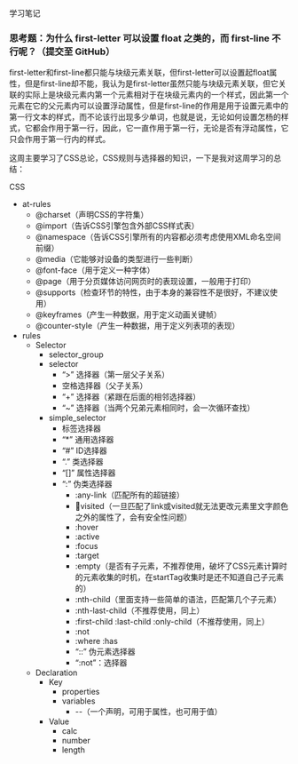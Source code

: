 学习笔记
### 思考题：为什么 first-letter 可以设置 float 之类的，而 first-line 不行呢？（提交至 GitHub）
first-letter和first-line都只能与块级元素关联，但first-letter可以设置起float属性，但是first-line却不能，我认为是first-letter虽然只能与块级元素关联，但它关联的实际上是块级元素内第一个元素相对于在块级元素内的一个样式，因此第一个元素在它的父元素内可以设置浮动属性，但是first-line的作用是用于设置元素中的第一行文本的样式，而不论该行出现多少单词，也就是说，无论如何设置怎杨的样式，它都会作用于第一行，因此，它一直作用于第一行，无论是否有浮动属性，它只会作用于第一行内的样式。

这周主要学习了CSS总论，CSS规则与选择器的知识，一下是我对这周学习的总结：

CSS
+ at-rules
    + @charset（声明CSS的字符集）
    + @import（告诉CSS引擎包含外部CSS样式表）
    + @namespace（告诉CSS引擎所有的内容都必须考虑使用XML命名空间前缀）
    + @media（它能够对设备的类型进行一些判断）
    + @font-face（用于定义一种字体）
    + @page（用于分页媒体访问网页时的表现设置，一般用于打印）
    + @supports（检查环节的特性，由于本身的兼容性不是很好，不建议使用）
    + @keyframes（产生一种数据，用于定义动画关键帧）
    + @counter-style（产生一种数据，用于定义列表项的表现）
+ rules
    + Selector
        + selector_group
        + selector
            + “>” 选择器（第一层父子关系）
            + 空格选择器（父子关系）
            + “+” 选择器（紧跟在后面的相邻选择器）
            + “~” 选择器（当两个兄弟元素相同时，会一次循环查找）
        + simple_selector
            + 标签选择器
            + “*” 通用选择器
            + “#” ID选择器
            + “.” 类选择器
            + “[]” 属性选择器
            + “:” 伪类选择器
                + :any-link（匹配所有的超链接）
                + :link:visited（一旦匹配了link或visited就无法更改元素里文字颜色之外的属性了，会有安全性问题）
                + :hover
                + :active
                + :focus
                + :target
                + :empty（是否有子元素，不推荐使用，破坏了CSS元素计算时的元素收集的时机，在startTag收集时是还不知道自己子元素的）
                + :nth-child（里面支持一些简单的语法，匹配第几个子元素）
                + :nth-last-child（不推荐使用，同上）
                + :first-child :last-child :only-child（不推荐使用，同上）
                + :not
                + :where :has
                + “::” 伪元素选择器
                + “:not”：选择器
    + Declaration
        + Key
            + properties
            + variables 
                + --（一个声明，可用于属性，也可用于值）
        + Value
            + calc
            + number
            + length